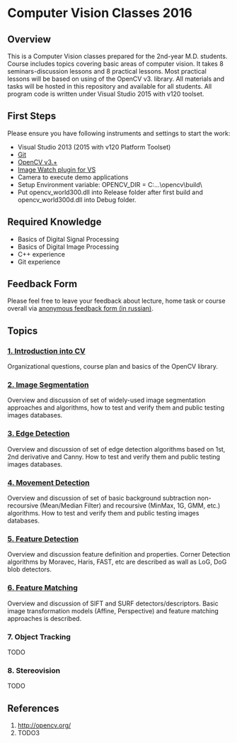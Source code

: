 # Computer Vision Classes 2016

## Overview

This is a Computer Vision classes prepared for the 2nd-year M.D. students.
Course includes topics covering basic areas of computer vision. 
It takes 8 seminars-discussion lessons and 8 practical lessons.
Most practical lessons will be based on using of the OpenCV v3. library.
All materials and tasks will be hosted in this repository and available for all students. All program code is written under Visual Studio 2015 with v120 toolset.

## First Steps
Please ensure you have following instruments and settings to start the work:

* Visual Studio 2013 (2015 with v120 Platform Toolset)
* [Git](https://git-scm.com/)
* [OpenCV v3.+](http://opencv.org/downloads.html)
* [Image Watch plugin for VS](https://visualstudiogallery.msdn.microsoft.com/e682d542-7ef3-402c-b857-bbfba714f78d)
* Camera to execute demo applications
* Setup Environment variable: OPENCV_DIR = C:\...\opencv\build\
* Put opencv_world300.dll into Release folder after first build and opencv_world300d.dll into Debug folder.

## Required Knowledge
* Basics of Digital Signal Processing
* Basics of Digital Image Processing
* C++ experience
* Git experience

## Feedback Form
Please feel free to leave your feedback about lecture, home task or course overall via [anonymous feedback form (in russian)](https://goo.gl/forms/SIh8KT44qVoxnD453).

## Topics
### [1. Introduction into CV](https://cvlabmiet.github.io/cvclasses16/lectures/lecture.html?01)
Organizational questions, course plan and basics of the OpenCV library.

### [2. Image Segmentation](https://cvlabmiet.github.io/cvclasses16/lectures/lecture.html?02)
Overview and discussion of set of widely-used image segmentation approaches and algorithms, how to test and verify them and public testing images databases.

### [3. Edge Detection](https://cvlabmiet.github.io/cvclasses16/lectures/lecture.html?03)
Overview and discussion of set of edge detection algorithms based on 1st, 2nd derivative and Canny. How to test and verify them and public testing images databases.

### [4. Movement Detection](https://docs.google.com/presentation/d/1SyV2twSszFiK38tU2Ui78TJq3PnJQgMjcb_cKNMKL4U/pub)
Overview and discussion of set of basic background subtraction non-recoursive (Mean/Median Filter) and recoursive (MinMax, 1G, GMM, etc.) algorithms. How to test and verify them and public testing images databases.

### [5. Feature Detection](https://docs.google.com/presentation/d/1UX0OYALTE0JsMMgGBPp_ELaoPF1VqQuL5YbP3V-9gpc/edit?usp=sharing)
Overview and discussion feature definition and properties. Corner Detection algorithms by Moravec, Haris, FAST, etc are described as wall as LoG, DoG blob detectors. 

### [6. Feature Matching](https://docs.google.com/presentation/d/1yAtW08Z6YEWdK-bmFgq6DKaSSqPr_N70MtOrCgObmYs/edit?usp=sharing)
Overview and discussion of SIFT and SURF detectors/descriptors. Basic image transformation models (Affine, Perspective) and feature matching approaches is described.

### 7. Object Tracking
TODO

### 8. Stereovision
TODO

## References
1. http://opencv.org/
2. TODO3
